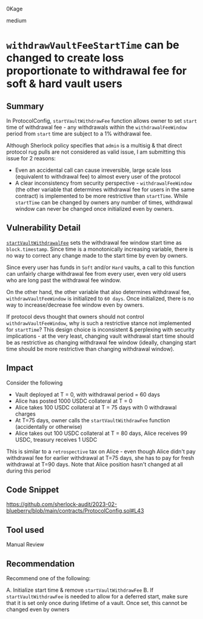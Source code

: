 0Kage

medium

# `withdrawVaultFeeStartTime` can be changed to create loss proportionate to withdrawal fee for soft & hard vault users

## Summary
In ProtocolConfig, `startVaultWithdrawFee` function allows owner to set `start` time of withdrawal fee - any withdrawals within the `withdrawalFeeWindow` period from `start` time are subject to a 1% withdrawal fee.

Although Sherlock policy specifies that `admin` is a multisig & that direct protocol rug pulls are not considered as valid issue, I am submitting this issue for 2 reasons:

- Even an accidental call can cause irreversible, large scale loss (equivalent to withdrawal fee) to almost every user of the protocol
- A clear inconsistency from security perspective - `withdrawalFeeWindow` (the other variable that determines withdrawal fee for users in the same contract) is implemented to be more restrictive than `startTime`. While `startTime` can be changed by owners any number of times, withdrawal window can never be changed once initialized even by owners.
 

## Vulnerability Detail
[`startVaultWithdrawalFee`](https://github.com/sherlock-audit/2023-02-blueberry/blob/main/contracts/ProtocolConfig.sol#L44) sets the withdrawal fee window start time as `block.timestamp`. Since time is a monotonically increasing variable, there is no way to correct any change made to the start time by even by owners.

Since every user has funds in `Soft` and/or `Hard` vaults, a call to this function can unfairly charge withdrawal fee from every user, even very old users who are long past the withdrawal fee window.

On the other hand, the other variable that also determines withdrawal fee, `withdrawVaultFeeWindow` is initialized to `60 days`. Once initialized, there is no way to increase/decrease fee window even by owners.

If protocol devs thought that owners should not control `withdrawVaultFeeWindow`, why is such a restrictive stance not implemented for `startTime`? This design choice is inconsistent & perplexing with security implications - at the very least, changing vault withdrawal start time should be as restrictive as changing withdrawal fee window (ideally, changing start time should be more restrictive than changing withdrawal window).

## Impact
Consider the following

- Vault deployed at T = 0, with withdrawal period = 60 days
- Alice has posted 1000 USDC collateral at T = 0
- Alice takes 100 USDC collateral at T = 75 days with 0 withdrawal charges
- At T=75 days, owner calls the `startVaultWithdrawFee` function (accidentally or otherwise)
- Alice takes out 100 USDC collateral at T = 80 days, Alice receives 99 USDC, treasury receives 1 USDC

This is similar to a `retrospective` tax on Alice - even though Alice didn't pay withdrawal fee for earlier withdrawal at T=75 days, she has to pay for fresh withdrawal at T=90 days. Note that Alice position hasn't changed at all during this period

## Code Snippet
https://github.com/sherlock-audit/2023-02-blueberry/blob/main/contracts/ProtocolConfig.sol#L43


## Tool used
Manual Review

## Recommendation

Recommend one of the following:

A. Initialize start time & remove `startVaultWithdrawFee`
B. If `startVaultWithdrawFee` is needed to allow for a deferred start, make sure that it is set only once during lifetime of a vault. Once set, this cannot be changed even by owners
